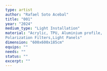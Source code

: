 ```yaml
---
type: artist
author: "Rafael Soto Acebal"
title: "001"
year: "2024"
medium_type: "Light Installation"
material: "Acrylic, TPU, Aluminium profile,
Polarization Filters,Light Panels"
dimension: "600x600x185cm"
equips: ""
needs: ""
status: ""
excerpt: ""
---
```


